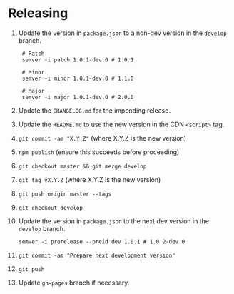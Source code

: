 # Releasing

1. Update the version in `package.json` to a non-dev version in the `develop`
   branch.

        # Patch
        semver -i patch 1.0.1-dev.0 # 1.0.1

        # Minor
        semver -i minor 1.0.1-dev.0 # 1.1.0

        # Major
        semver -i major 1.0.1-dev.0 # 2.0.0

2. Update the `CHANGELOG.md` for the impending release.
3. Update the `README.md` to use the new version in the CDN `<script>` tag.
4. `git commit -am "X.Y.Z"` (where X.Y.Z is the new version)
5. `npm publish` (ensure this succeeds before proceeding)
6. `git checkout master && git merge develop`
7. `git tag vX.Y.Z` (where X.Y.Z is the new version)
8. `git push origin master --tags`
9. `git checkout develop`
10. Update the version in `package.json` to the next dev version in the
    `develop` branch.

        semver -i prerelease --preid dev 1.0.1 # 1.0.2-dev.0

11. `git commit -am "Prepare next development version"`
12. `git push`
13. Update `gh-pages` branch if necessary.
